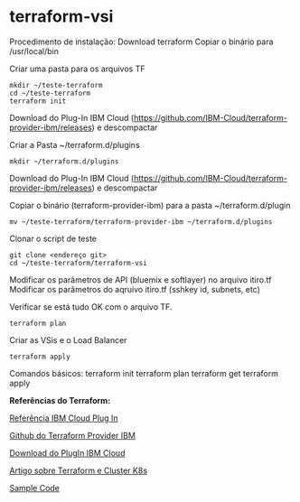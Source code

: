 # terraform-vsi

Procedimento de instalação:
Download terraform
Copiar o binário para /usr/local/bin

Criar uma pasta para os arquivos TF
```/bin/bash
mkdir ~/teste-terraform
cd ~/teste-terraform
terraform init
```

Download do Plug-In IBM Cloud (https://github.com/IBM-Cloud/terraform-provider-ibm/releases) e descompactar

Criar a Pasta ~/terraform.d/plugins
```/bin/bash
mkdir ~/terraform.d/plugins
```

Download do Plug-In IBM Cloud (https://github.com/IBM-Cloud/terraform-provider-ibm/releases) e descompactar

Copiar o binário (terraform-provider-ibm) para a pasta ~/terraform.d/plugin
```
mv ~/teste-terraform/terraform-provider-ibm ~/terraform.d/plugins
```

Clonar o script de teste
```
git clone <endereço git>
cd ~/teste-terraform/terraform-vsi
```
Modificar os parâmetros de API (bluemix e softlayer) no arquivo itiro.tf
Modificar os parâmetros do aqruivo itiro.tf (sshkey id, subnets, etc)

Verificar se está tudo OK com o arquivo TF.
```
terraform plan
```

Criar as VSis e o Load Balancer
```
terraform apply
```

Comandos básicos:
terraform init
terraform plan
terraform get
terraform apply

**Referências do Terraform:**

[Referência IBM Cloud Plug In](https://ibm-cloud.github.io/tf-ibm-docs/v0.7.0/)

[Github do Terraform Provider IBM](https://github.com/IBM-Cloud/terraform-provider-ibm)

[Download do PlugIn IBM Cloud](https://github.com/IBM-Cloud/terraform-provider-ibm/releases)

[Artigo sobre Terraform e Cluster K8s](https://www.ibm.com/blogs/bluemix/2017/09/using-ibm-cloud-provider-provision-infrastructure/)

[Sample Code](https://github.com/Cloud-Schematics)
